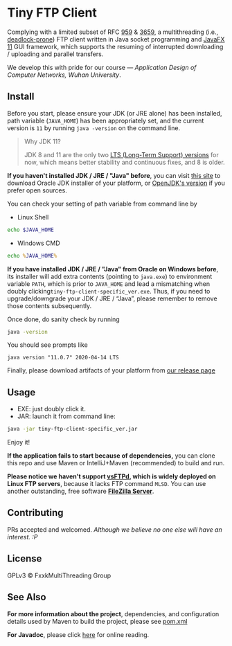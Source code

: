 # Tiny FTP Client

Complying with a limited subset of RFC [959](http://www.rfcreader.com/#rfc959) & [3659](http://www.rfcreader.com/#rfc3659), a multithreading (i.e., [deadlock-prone](https://github.com/samar1tan/tiny-ftp-client/issues/1)) FTP client written in Java socket programming and [JavaFX 11](https://openjfx.io/) GUI framework, which supports the resuming of interrupted downloading / uploading and parallel transfers.

We develop this with pride for our course — *Application Design of Computer Networks, Wuhan University*.

## Install

Before you start, please ensure your JDK (or JRE alone) has been installed, path variable (`JAVA_HOME`) has been appropriately set, and the current version is `11` by running `java -version` on the command line.

> Why JDK 11?
>
> JDK 8 and 11 are the only two [LTS (Long-Term Support) versions](https://en.wikipedia.org/wiki/Java_version_history) for now, which means better stability and continuous fixes, and 8 is older. 

**If you haven't installed JDK / JRE / "Java" before**, you can visit [this site](https://www.oracle.com/java/technologies/javase-jdk11-downloads.html) to download Oracle JDK installer of your platform, or [OpenJDK's version](https://jdk.java.net/java-se-ri/11) if you prefer open sources.

You can check your setting of path variable from command line by

- Linux Shell

```sh
echo $JAVA_HOME
```

- Windows CMD

```cmd
echo %JAVA_HOME%
```

**If you have installed JDK / JRE / "Java" from Oracle on Windows before**,  its installer will add extra contents (pointing to `java.exe`) to environment variable `PATH`, which is prior to `JAVA_HOME` and lead a mismatching when doubly clicking`tiny-ftp-client-specific_ver.exe`. Thus, if you need to upgrade/downgrade your JDK / JRE / “Java”, please remember to remove those contents subsequently.

Once done, do sanity check by running

```bash
java -version
```

You should see prompts like

```
java version "11.0.7" 2020-04-14 LTS
```

Finally, please download artifacts of your platform from [our release page](https://github.com/samar1tan/tiny-ftp-client/releases)

## Usage

- EXE: just doubly click it.
- JAR: launch it from command line:

```bash
java -jar tiny-ftp-client-specific_ver.jar
```

Enjoy it!

**If the application fails to start because of dependencies,** you can clone this repo and use Maven or IntelliJ+Maven (recommended) to build and run.

**Please notice we haven't support [vsFTPd](https://security.appspot.com/vsftpd.html), which is widely deployed on Linux FTP servers**, because it lacks FTP command `MLSD`. You can use another outstanding, free software **[FileZilla Server](https://filezilla-project.org/download.php?type=server)**.

## Contributing

PRs accepted and welcomed. *Although we believe no one else will have an interest. :P*

## License

GPLv3 © FxxkMultiThreading Group

## See Also

**For more information about the project**, dependencies, and configuration details used by Maven to build the project, please see [pom.xml](pom.xml)

**For Javadoc**, please click [here](https://samaritan.cn/javadoc/tiny-ftp-client/index.html) for online reading.
